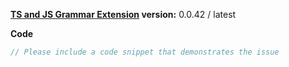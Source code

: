 
**[TS and JS Grammar Extension](https://marketplace.visualstudio.com/items?itemName=ms-vscode.typescript-javascript-grammar) version:**  0.0.42 / latest

**Code**

```ts
// Please include a code snippet that demonstrates the issue

```
